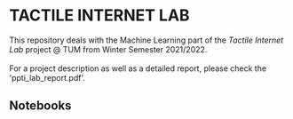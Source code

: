 # TACTILE INTERNET LAB
This repository deals with the Machine Learning part of the _Tactile Internet Lab_ project @ TUM from Winter Semester 2021/2022. <br>
<br>
For a project description as well as a detailed report, please check the 'ppti_lab_report.pdf'.

## Notebooks
